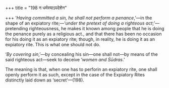 +++
title = "198 न धर्मस्याऽपदेशेन"

+++
‘*Having committed a sin, he shall not perform a penance*,’—in the shape
of an expiatory rite;—‘*under the pretext of doing a righteous
act*;’—pretending righteousness, he makes it known among people that he
is doing the penance purely as a religious act., and that there has been
no occasion for his doing it as an expiatory rite; though, in reality,
he is doing it as an expiatory rite. This is what one should not do.

‘*By covering sin*,’—by concealing his sin—one shall not—by means of the
said righteous act—seek to deceive ‘*women and Śūdras*.’

The meaning is that, when one has to perforin an expiatory rite, one
shall openly perform it as such, except in the case of the Expiatory
Rites distinctly laid down as ‘secret’—(198).


